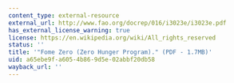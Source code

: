 ```yaml
---
content_type: external-resource
external_url: http://www.fao.org/docrep/016/i3023e/i3023e.pdf
has_external_license_warning: true
license: https://en.wikipedia.org/wiki/All_rights_reserved
status: ''
title: '"Fome Zero (Zero Hunger Program)." (PDF - 1.7MB)'
uid: a65ebe9f-a605-4b86-9d5e-02abbf20db58
wayback_url: ''
---
```

